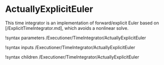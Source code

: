 # ActuallyExplicitEuler

This time integrator is an implementation of forward/explicit Euler based on
[/ExplicitTimeIntegrator.md], which avoids a nonlinear solve.

!syntax parameters /Executioner/TimeIntegrator/ActuallyExplicitEuler

!syntax inputs /Executioner/TimeIntegrator/ActuallyExplicitEuler

!syntax children /Executioner/TimeIntegrator/ActuallyExplicitEuler
